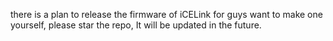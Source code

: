 there is a plan to release the firmware of iCELink for guys want to make one yourself, please star the repo, It will be updated in the future.
